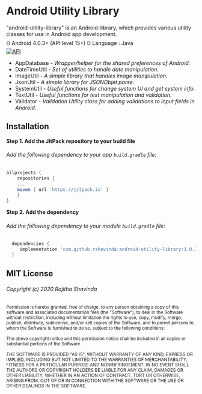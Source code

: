 # Android Utility Library
"android-utility-library" is an Android-library, which provides various utility classes for use in Android app development.\
⛻ Android 4.0.3+ (API level 15+)   ⛻ Language : Java\
[![API](https://img.shields.io/badge/API-15%2B-green.svg?style=flat)](https://android-arsenal.com/api?level=15)

- AppDatabase - *Wrapper/helper for the shared preferences of Android.*
- DateTimeUtil - *Set of utilities to handle date manipulation.*
- ImageUtil - *A simple library that handles image manipulation.*
- JsonUtil - *A simple library for JSONObjet parse.*
- SystemUtil - *Useful functions for change system UI and get system info.*
- TextUtil - *Useful functions for text manipulation and validation.*
- Validator - *Validation Utility class for adding validations to input fields in Android.*


## Installation

**Step 1. Add the JitPack repository to your build file**
###### Add the following dependency to your app `build.gradle` file:

```groovy
allprojects {
    repositories {
	...
	maven { url 'https://jitpack.io' }
    }
}
```

**Step 2. Add the dependency**
###### Add the following dependency to your module `build.gradle` file:
```groovy
  dependencies {
     implementation 'com.github.rshavinda:android-utility-library:1.0.3'
  }
```



## MIT License

###### Copyright (c) 2020 Rajitha Shavinda

<sub>Permission is hereby granted, free of charge, to any person obtaining a copy
of this software and associated documentation files (the "Software"), to deal
in the Software without restriction, including without limitation the rights
to use, copy, modify, merge, publish, distribute, sublicense, and/or sell
copies of the Software, and to permit persons to whom the Software is
furnished to do so, subject to the following conditions:<sub>

<sub>The above copyright notice and this permission notice shall be included in all
copies or substantial portions of the Software.<sub>

<sub>THE SOFTWARE IS PROVIDED "AS IS", WITHOUT WARRANTY OF ANY KIND, EXPRESS OR
IMPLIED, INCLUDING BUT NOT LIMITED TO THE WARRANTIES OF MERCHANTABILITY,
FITNESS FOR A PARTICULAR PURPOSE AND NONINFRINGEMENT. IN NO EVENT SHALL THE
AUTHORS OR COPYRIGHT HOLDERS BE LIABLE FOR ANY CLAIM, DAMAGES OR OTHER
LIABILITY, WHETHER IN AN ACTION OF CONTRACT, TORT OR OTHERWISE, ARISING FROM,
OUT OF OR IN CONNECTION WITH THE SOFTWARE OR THE USE OR OTHER DEALINGS IN THE
SOFTWARE.<sub>
